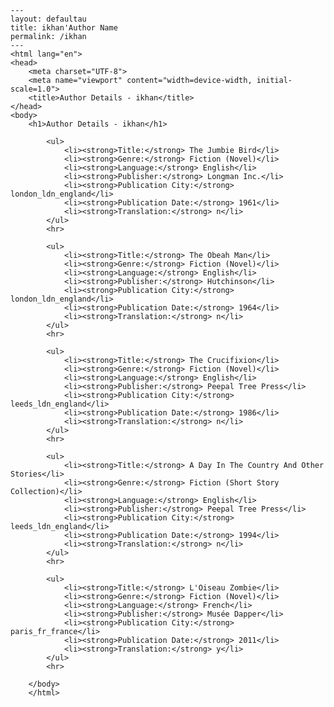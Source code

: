 
    ---
    layout: defaultau
    title: ikhan'Author Name 
    permalink: /ikhan
    ---
    <html lang="en">
    <head>
        <meta charset="UTF-8">
        <meta name="viewport" content="width=device-width, initial-scale=1.0">
        <title>Author Details - ikhan</title>
    </head>
    <body>
        <h1>Author Details - ikhan</h1>
        
            <ul>
                <li><strong>Title:</strong> The Jumbie Bird</li>
                <li><strong>Genre:</strong> Fiction (Novel)</li>
                <li><strong>Language:</strong> English</li>
                <li><strong>Publisher:</strong> Longman Inc.</li>
                <li><strong>Publication City:</strong> london_ldn_england</li>
                <li><strong>Publication Date:</strong> 1961</li>
                <li><strong>Translation:</strong> n</li>
            </ul>
            <hr>
            
            <ul>
                <li><strong>Title:</strong> The Obeah Man</li>
                <li><strong>Genre:</strong> Fiction (Novel)</li>
                <li><strong>Language:</strong> English</li>
                <li><strong>Publisher:</strong> Hutchinson</li>
                <li><strong>Publication City:</strong> london_ldn_england</li>
                <li><strong>Publication Date:</strong> 1964</li>
                <li><strong>Translation:</strong> n</li>
            </ul>
            <hr>
            
            <ul>
                <li><strong>Title:</strong> The Crucifixion</li>
                <li><strong>Genre:</strong> Fiction (Novel)</li>
                <li><strong>Language:</strong> English</li>
                <li><strong>Publisher:</strong> Peepal Tree Press</li>
                <li><strong>Publication City:</strong> leeds_ldn_england</li>
                <li><strong>Publication Date:</strong> 1986</li>
                <li><strong>Translation:</strong> n</li>
            </ul>
            <hr>
            
            <ul>
                <li><strong>Title:</strong> A Day In The Country And Other Stories</li>
                <li><strong>Genre:</strong> Fiction (Short Story Collection)</li>
                <li><strong>Language:</strong> English</li>
                <li><strong>Publisher:</strong> Peepal Tree Press</li>
                <li><strong>Publication City:</strong> leeds_ldn_england</li>
                <li><strong>Publication Date:</strong> 1994</li>
                <li><strong>Translation:</strong> n</li>
            </ul>
            <hr>
            
            <ul>
                <li><strong>Title:</strong> L'Oiseau Zombie</li>
                <li><strong>Genre:</strong> Fiction (Novel)</li>
                <li><strong>Language:</strong> French</li>
                <li><strong>Publisher:</strong> Musée Dapper</li>
                <li><strong>Publication City:</strong> paris_fr_france</li>
                <li><strong>Publication Date:</strong> 2011</li>
                <li><strong>Translation:</strong> y</li>
            </ul>
            <hr>
            
        </body>
        </html>
        
